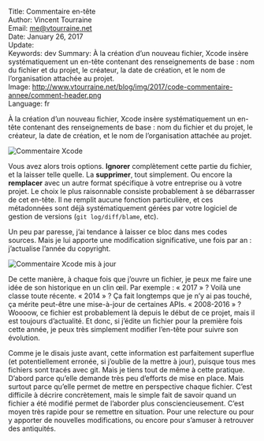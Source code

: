 Title:     Commentaire en-tête  
Author:    Vincent Tourraine  
Email:     me@vtourraine.net  
Date:      January 26, 2017  
Update:    
Keywords:  dev
Summary:   À la création d’un nouveau fichier, Xcode insère systématiquement un en-tête contenant des renseignements de base : nom du fichier et du projet, le créateur, la date de création, et le nom de l’organisation attachée au projet.  
Image:     http://www.vtourraine.net/blog/img/2017/code-commentaire-annee/comment-header.png  
Language:  fr  


À la création d’un nouveau fichier, Xcode insère systématiquement un en-tête contenant des renseignements de base : nom du fichier et du projet, le créateur, la date de création, et le nom de l’organisation attachée au projet.

![Commentaire Xcode](http://www.vtourraine.net/blog/img/2017/code-commentaire-annee/comment-header.png)

Vous avez alors trois options. **Ignorer** complètement cette partie du fichier, et la laisser telle quelle. La **supprimer**, tout simplement. Ou encore la **remplacer** avec un autre format spécifique à votre entreprise ou à votre projet. Le choix le plus raisonnable consiste probablement à se débarrasser de cet en-tête. Il ne remplit aucune fonction particulière, et ces métadonnées sont déjà systématiquement gérées par votre logiciel de gestion de versions (`git log/diff/blame`, etc).

Un peu par paresse, j’ai tendance à laisser ce bloc dans mes codes sources. Mais je lui apporte une modification significative, une fois par an : j’actualise l’année du copyright.

![Commentaire Xcode mis à jour](http://www.vtourraine.net/blog/img/2017/code-commentaire-annee/comment-header-updated.png)

De cette manière, à chaque fois que j’ouvre un fichier, je peux me faire une idée de son historique en un clin œil. Par exemple : « 2017 » ? Voilà une classe toute récente. « 2014 » ? Ça fait longtemps que je n’y ai pas touché, ça mérite peut-être une mise-à-jour de certaines APIs. « 2008-2016 » ? Woooow, ce fichier est probablement là depuis le début de ce projet, mais il est toujours d’actualité. Et donc, si j’édite un fichier pour la première fois cette année, je peux très simplement modifier l’en-tête pour suivre son évolution.

Comme je le disais juste avant, cette information est parfaitement superflue (et potentiellement erronée, si j’oublie de la mettre à jour), puisque tous mes fichiers sont tracés avec git. Mais je tiens tout de même à cette pratique. D’abord parce qu’elle demande très peu d’efforts de mise en place. Mais surtout parce qu’elle permet de mettre en perspective chaque fichier. C’est difficile à décrire concrètement, mais le simple fait de savoir quand un fichier a été modifié permet de l’aborder plus consciencieusement. C’est moyen très rapide pour se remettre en situation. Pour une relecture ou pour y apporter de nouvelles modifications, ou encore pour s’amuser à retrouver des antiquités.

